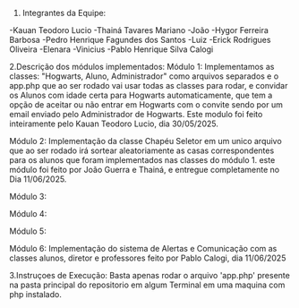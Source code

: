 1. Integrantes da Equipe:

-Kauan Teodoro Lucio
-Thainá Tavares Mariano
-João 
-Hygor Ferreira Barbosa
-Pedro Henrique Fagundes dos Santos
-Luiz
-Erick Rodrigues Oliveira
-Elenara
-Vinicius
-Pablo Henrique Silva Calogi

2.Descrição dos módulos implementados:
  Módulo 1: Implementamos as classes: "Hogwarts, Aluno, Administrador" como arquivos separados e o app.php que ao ser rodado vai usar todas as classes para rodar, e convidar os Alunos com idade certa para Hogwarts automaticamente, que tem a opção de aceitar ou não entrar em Hogwarts com o convite sendo por um email enviado pelo Administrador de Hogwarts. Este modulo foi feito inteiramente pelo Kauan Teodoro Lucio, dia 30/05/2025.
  
  Módulo 2: Implementação da classe Chapéu Seletor em um unico arquivo que ao ser rodado irá sortear aleatoriamente as casas correspondentes para os alunos que foram implementados nas classes do módulo 1. este módulo foi feito por João Guerra e Thainá, e entregue completamente no Dia 11/06/2025.
  
  Módulo 3:
  
  Módulo 4:
  
  Módulo 5:
  
  Módulo 6: Implementação do sistema de Alertas e Comunicação com as classes alunos, diretor e professores feito por Pablo Calogi, dia 11/06/2025

  3.Instruçoes de Execução:
    Basta apenas rodar o arquivo 'app.php' presente na pasta principal do repositorio em algum Terminal em uma maquina com php instalado.
